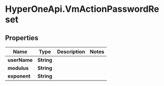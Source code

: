 # HyperOneApi.VmActionPasswordReset

## Properties

Name | Type | Description | Notes
------------ | ------------- | ------------- | -------------
**userName** | **String** |  | 
**modulus** | **String** |  | 
**exponent** | **String** |  | 


